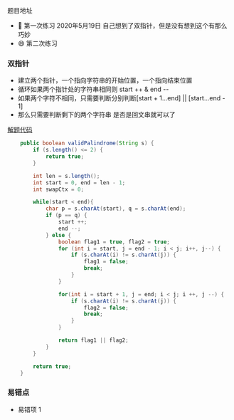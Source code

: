 题目地址



- :slightly_smiling_face: 第一次练习 2020年5月19日 自己想到了双指针，但是没有想到这个有那么巧妙
- :smile: 第二次练习 



### 双指针

- 建立两个指针，一个指向字符串的开始位置，一个指向结束位置
- 循环如果两个指针处的字符串相同则 start ++ & end -- 
- 如果两个字符不相同，只需要判断分别判断[start + 1...end] || [start...end - 1] 
- 那么只需要判断剩下的两个字符串 是否是回文串就可以了

[解题代码](https://leetcode-cn.com/problems/valid-palindrome-ii/solution/yan-zheng-hui-wen-zi-fu-chuan-ii-by-leetcode-solut/)

```java
    public boolean validPalindrome(String s) {
        if (s.length() <= 2) {
            return true;
        }

        int len = s.length();
        int start = 0, end = len - 1;
        int swapCtx = 0;

        while(start < end){
            char p = s.charAt(start), q = s.charAt(end);
            if (p == q) {
                start ++;
                end --;
            } else {
                boolean flag1 = true, flag2 = true;
                for (int i = start, j = end - 1; i < j; i++, j--) {
                    if (s.charAt(i) != s.charAt(j)) {
                        flag1 = false;
                        break;
                    }
                }

                for(int i = start + 1, j = end; i < j; i ++, j --) {
                    if (s.charAt(i) != s.charAt(j)) {
                        flag2 = false;
                        break;
                    }
                }

                return flag1 || flag2;
            }
        }

        return true;
    }

```



### 易错点

- 易错项 1 
